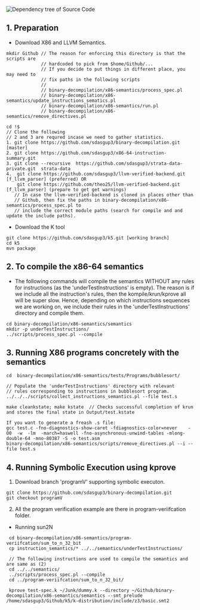 ![Dependency tree of Source Code](https://github.com/sdasgup3/binary-decompilation/blob/master/x86-semantics/docs/reports/import_graph.png)

## 1. Preparation 
 - Download X86 and LLVM Semantics. 
  ```
  mkdir Github // The reason for enforcing this directory is that the scripts are
               // hardcoded to pick from $home/Github/...
               // If you decide to put things in different place, you may need to
               // fix paths in the following scripts
               //
               // binary-decompilation/x86-semantics/process_spec.pl
               // binary-decompilation/x86-semantics/update_instructions_sematics.pl
               // binary-decompilation/x86-semantics/run.pl
               // binary-decompilation/x86-semantics/remove_directives.pl
  
  cd !$
  // Clone the following
  // 2 and 3 are requred incase we need to gather statistics.
  1. git clone https://github.com/sdasgup3/binary-decompilation.git [master]
  2. git clone https://github.com/sdasgup3/x86-64-instruction-summary.git    
  3. git clone --recursive  https://github.com/sdasgup3/strata-data-private.git  strata-data
  4.  git clone https://github.com/sdasgup3/llvm-verified-backend.git [f_llvm_parser] (preferred) OR
      git clone https://github.com/theo25/llvm-verified-backend.git [f_llvm_parser] (prepare to get get warnings) 
     // In case the llvm-verified-backend is cloned in places other than
     // Github, then fix the paths in binary-decompilation/x86-semantics/process_spec.pl to 
     // include the correct module paths (search for compile and and update the include paths).
  ```

 - Download the K tool
  ```
  git clone https://github.com/sdasgup3/k5.git [working branch]
  cd k5
  mvn package 
  ```

## 2. To compile the x86-64 semantics
  - The following commands will compile the semantics WITHOUT any rules for
  instructions (as the 'underTestInstructions' is empty).  The reason is if we
  include all the instruction's rules, then the kompile/krun/kprove all will be
  super slow. Hence, depending on which instructions sequences we are working
  on, we include their rules in the 'underTestInstructions' directory and
  compile them.  
  
  ``` 
  cd binary-decompilation/x86-semantics/semantics 
  mkdir -p underTestInstructions/ 
  ../scripts/process_spec.pl --compile 
  ```

## 3. Running X86 programs concretely with the semantics
```
cd  binary-decompilation/x86-semantics/tests/Programs/bubblesort/

// Populate the 'underTestInstructions' directory with relevant
// rules corresponding to instructions in bubblesort program.
../../../scripts/collect_instructions_semantics.pl --file test.s

make cleankstate; make kstate  // Checks successful completion of krun and stores the final state in Output/test.kstate

If you want to generate a freash .s file:
gcc test.c -fno-diagnostics-show-caret -fdiagnostics-color=never    -O0  -w  -lm  -march=haswell -fno-asynchronous-unwind-tables -mlong-double-64 -mno-80387 -S -o test.asm
binary-decompilation/x86-semantics/scripts/remove_directives.pl --i --file test.s 
```


## 4. Running Symbolic Execution using kprove
 1. Download branch 'programV' supporting symbolic executon. 
  ```
  git clone https://github.com/sdasgup3/binary-decompilation.git 
  git checkout programV 
  ```
 2. All the program verification example are there in program-veriifcation
   folder.
   - Running sun2N
   ```
    cd binary-decompilation/x86-semantics/program-veriifcation/sum_to_n_32_bit
    cp instruction_semantics/* ../../semantics/underTestInstructions/
    
    // The following instructions are used to compile the semantics and are same as (2)
    cd ../../semantics/
    ../scripts/process_spec.pl --compile
    cd ../program-veriifcation/sum_to_n_32_bit/
    
    kprove test-spec.k ~/Junk/dummy.k --directory ~/Github/binary-decompilation/x86-semantics/semantics --smt_prelude /home/sdasgup3/Github/k5/k-distribution/include/z3/basic.smt2
   ```
